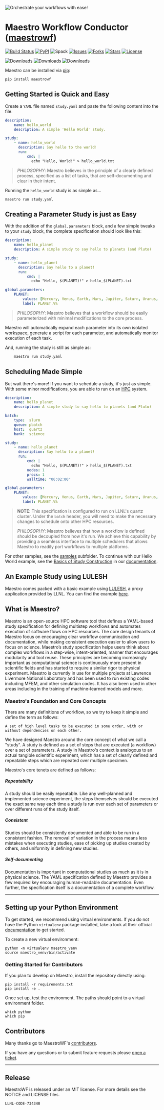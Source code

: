 ![](https://github.com/LLNL/maestrowf/raw/develop/assets/logo.png?raw=true "Orchestrate your workflows with ease!")

# Maestro Workflow Conductor ([maestrowf](https://pypi.org/project/maestrowf/))

[![Build Status](https://travis-ci.org/LLNL/maestrowf.svg?branch=develop)](https://travis-ci.org/LLNL/maestrowf)
[![PyPI](https://img.shields.io/pypi/v/maestrowf.svg)](https://pypi.python.org/pypi?name=maestrowf&version=1.0.0&:action=display)
![Spack](https://img.shields.io/spack/v/py-maestrowf)
[![Issues](https://img.shields.io/github/issues/LLNL/maestrowf.svg)](https://github.com/LLNL/maestrowf/issues)
[![Forks](https://img.shields.io/github/forks/LLNL/maestrowf.svg)](https://github.com/LLNL/maestrowf/network)
[![Stars](https://img.shields.io/github/stars/LLNL/maestrowf.svg)](https://github.com/LLNL/maestrowf/stargazers)
[![License](https://img.shields.io/badge/license-MIT-blue.svg)](https://raw.githubusercontent.com/LLNL/maestrowf/master/LICENSE)

[![Downloads](https://pepy.tech/badge/maestrowf)](https://pepy.tech/project/maestrowf)
[![Downloads](https://pepy.tech/badge/maestrowf/month)](https://pepy.tech/project/maestrowf/month)
[![Downloads](https://pepy.tech/badge/maestrowf/week)](https://pepy.tech/project/maestrowf/week)

Maestro can be installed via [pip](https://pip.pypa.io/):

    pip install maestrowf

## Getting Started is Quick and Easy

Create a `YAML` file named `study.yaml` and paste the following content into the file:

``` yaml
description:
    name: hello_world
    description: A simple 'Hello World' study.

study:
    - name: hello_world
      description: Say hello to the world!
      run:
          cmd: |
            echo "Hello, World!" > hello_world.txt
```

> *PHILOSOPHY*: Maestro believes in the principle of a clearly defined process, specified as a list of tasks, that are self-documenting and clear in their intent.

Running the `hello_world` study is as simple as...

    maestro run study.yaml

## Creating a Parameter Study is just as Easy

With the addition of the `global.parameters` block, and a few simple tweaks to your `study` block, the complete specification should look like this:

``` yaml
description:
    name: hello_planet
    description: A simple study to say hello to planets (and Pluto)

study:
    - name: hello_planet
      description: Say hello to a planet!
      run:
          cmd: |
            echo "Hello, $(PLANET)!" > hello_$(PLANET).txt

global.parameters:
    PLANET:
        values: [Mercury, Venus, Earth, Mars, Jupiter, Saturn, Uranus, Neptune, Pluto]
        label: PLANET.%%
```

> *PHILOSOPHY*: Maestro believes that a workflow should be easily parameterized with minimal modifications to the core process.

Maestro will automatically expand each parameter into its own isolated workspace, generate a script for each parameter, and automatically monitor execution of each task.

And, running the study is still as simple as:

``` bash
    maestro run study.yaml
```

## Scheduling Made Simple

But wait there's more! If you want to schedule a study, it's just as simple. With some minor modifications, you are able to run on an [HPC](https://en.wikipedia.org/wiki/Supercomputer) system.

``` yaml
description:
    name: hello_planet
    description: A simple study to say hello to planets (and Pluto)

batch:
    type:  slurm
    queue: pbatch
    host:  quartz
    bank:  science

study:
    - name: hello_planet
      description: Say hello to a planet!
      run:
          cmd: |
            echo "Hello, $(PLANET)!" > hello_$(PLANET).txt
          nodes: 1
          procs: 1
          walltime: "00:02:00"

global.parameters:
    PLANET:
        values: [Mercury, Venus, Earth, Mars, Jupiter, Saturn, Uranus, Neptune, Pluto]
        label: PLANET.%%
```

> **NOTE**: This specification is configured to run on LLNL's quartz cluster. Under the `batch` header, you will need to make the necessary changes to schedule onto other HPC resources.
>
> *PHILOSOPHY*: Maestro believes that how a workflow is defined should be decoupled from how it's run. We achieve this capability by providing a seamless interface to multiple schedulers that allows Maestro to readily port workflows to multiple platforms.

For other samples, see the [samples](/samples) subfolder. To continue with our Hello World example, see the [Basics of Study Construction](https://maestrowf.readthedocs.io/en/latest/hello_world.html) in our [documentation](https://maestrowf.readthedocs.io/en/latest/index.html).

## An Example Study using LULESH

Maestro comes packed with a basic example using [LULESH](https://github.com/LLNL/LULESH), a proxy application provided by LLNL. You can find the example [here](https://maestrowf.readthedocs.io/en/latest/quick_start.html#).

## What is Maestro?

Maestro is an open-source HPC software tool that defines a YAML-based study specification for defining multistep workflows and automates execution of software flows on HPC resources. The core design tenants of Maestro focus on encouraging clear workflow communication and documentation, while making consistent execution easier to allow users to focus on science. Maestro’s study specification helps users think about complex workflows in a step-wise, intent-oriented, manner that encourages modularity and tool reuse. These principles are becoming increasingly important as computational science is continuously more present in scientific fields and has started to require a similar rigor to physical experiment. Maestro is currently in use for multiple projects at Lawrence Livermore National Laboratory and has been used to run existing codes including MFEM, and other simulation codes. It has also been used in other areas including in the training of machine-learned models and more.

### Maestro's Foundation and Core Concepts

There are many definitions of workflow, so we try to keep it simple and define the term as follows:

``` text
A set of high level tasks to be executed in some order, with or without dependencies on each other.
```

We have designed Maestro around the core concept of what we call a "study". A study is defined as a set of steps that are executed (a workflow) over a set of parameters. A study in Maestro's context is analogous to an actual tangible scientific experiment, which has a set of clearly defined and repeatable steps which are repeated over multiple specimen.

Maestro's core tenets are defined as follows:

##### Repeatability

A study should be easily repeatable. Like any well-planned and implemented science experiment, the steps themselves should be executed the exact same way each time a study is run over each set of parameters or over different runs of the study itself.

##### Consistent

Studies should be consistently documented and able to be run in a consistent fashion. The removal of variation in the process means less mistakes when executing studies, ease of picking up studies created by others, and uniformity in defining new studies.

##### Self-documenting

Documentation is important in computational studies as much as it is in physical science. The YAML specification defined by Maestro provides a few required key encouraging human-readable documentation. Even further, the specification itself is a documentation of a complete workflow.

----------------

## Setting up your Python Environment

To get started, we recommend using virtual environments. If you do not have the
Python `virtualenv` package installed, take a look at their official [documentation](http://python-guide-pt-br.readthedocs.io/en/latest/dev/virtualenvs/) to get started.

To create a new virtual environment:

    python -m virtualenv maestro_venv
    source maestro_venv/bin/activate

### Getting Started for Contributors

If you plan to develop on Maestro, install the repository directly using:

    pip install -r requirements.txt
    pip install -e .

Once set up, test the environment. The paths should point to a virtual environment folder.

    which python
    which pip

## Contributors

Many thanks go to MaestroWF's [contributors](https://github.com/LLNL/maestrowf/graphs/contributors).

If you have any questions or to submit feature requests please [open a ticket](https://github.com/llnl/maestrowf/issues).

----------------

## Release
MaestroWF is released under an MIT license.  For more details see the
NOTICE and LICENSE files.

``LLNL-CODE-734340``
